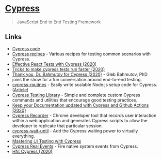# [Cypress](https://www.cypress.io/)

> JavaScript End to End Testing Framework

## Links

- [Cypress code](https://github.com/cypress-io/cypress)
- [Cypress recipes](https://github.com/cypress-io/cypress-example-recipes) - Various recipes for testing common scenarios with Cypress.
- [Effective React Tests with Cypress (2020)](https://glebbahmutov.com/blog/effective-react-tests/)
- [Tricks to make cypress tests run faster (2020)](https://twitter.com/oleg008/status/1314114975783362561)
- [Thank you, Dr. Bahmutov for Cypress (2020)](https://changelog.com/jsparty/148) - Gleb Bahmutov, PhD joins the show for a fun conversation around end-to-end testing.
- [cypress-routines](https://github.com/maximilianschmitt/cypress-routines) - Easily write scalable Node.js setup code for Cypress. ([Article](https://maxschmitt.me/posts/cypress-routines/))
- [Cypress Testing Library](https://github.com/testing-library/cypress-testing-library) - Simple and complete custom Cypress commands and utilities that encourage good testing practices.
- [Keep your Documentation updated with Cypress and Github Actions (2020)](https://emasuriano.com/blog/keep-your-documentation-updated-with-cypress-and-github-actions)
- [Cypress Recorder](https://github.com/KabaLabs/Cypress-Recorder) - Chrome developer tool that records user interaction within a web application and generates Cypress scripts to allow the developer to replicate that particular session.
- [cypress-wait-until](https://github.com/NoriSte/cypress-wait-until) - Add the Cypress waiting power to virtually everything.
- [Mastering UI Testing with Cypress](https://github.com/NoriSte/working-software-mastering-ui-testing)
- [Cypress Real Events](https://github.com/dmtrKovalenko/cypress-real-events) - Fire native system events from Cypress.
- [HN: Cypress (2020)](https://news.ycombinator.com/item?id=25381242)
